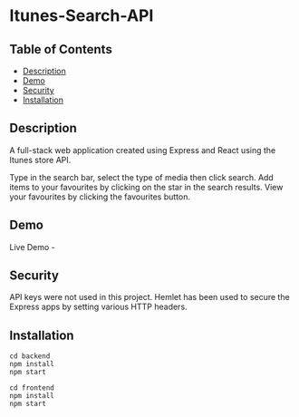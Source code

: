 # Itunes-Search-API

## Table of Contents
- [Description](#Description)
- [Demo](#Demo)
- [Security](#Security)
- [Installation](#Installation)

## Description 
A full-stack web application created using Express and React using the Itunes store API.

Type in the search bar, select the type of media then click search.
Add items to your favourites by clicking on the star in the search results.
View your favourites by clicking the favourites button.

## Demo
Live Demo - 

## Security
API keys were not used in this project.
Hemlet has been used to secure the Express apps by setting various HTTP headers.

## Installation
```
cd backend
npm install
npm start

```
```
cd frontend
npm install
npm start

```